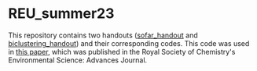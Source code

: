 # REU_summer23

This repository contains two handouts ([sofar_handout](https://github.com/graceguinan/REU_summer23/tree/main/sofar_handout) and [biclustering_handout](https://github.com/graceguinan/REU_summer23/tree/main/biclustering_handout)) and their corresponding codes.  This code was used in [this paper](https://pubs.rsc.org/en/content/articlelanding/2024/va/d3va00361b), which was published in the Royal Society of Chemistry's Environmental Science: Advances Journal.  

